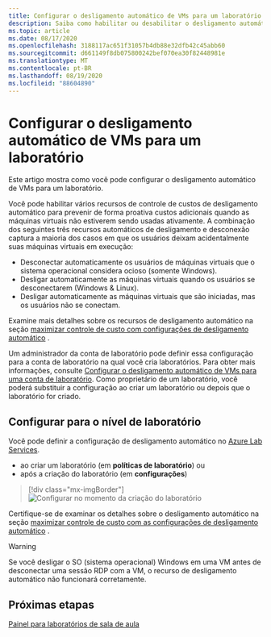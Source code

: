 ```yaml
---
title: Configurar o desligamento automático de VMs para um laboratório no Azure Lab Services
description: Saiba como habilitar ou desabilitar o desligamento automático de VMs quando uma conexão de área de trabalho remota for desconectada.
ms.topic: article
ms.date: 08/17/2020
ms.openlocfilehash: 3188117ac651f31057b4db88e32dfb42c45abb60
ms.sourcegitcommit: d661149f8db075800242bef070ea30f82448981e
ms.translationtype: MT
ms.contentlocale: pt-BR
ms.lasthandoff: 08/19/2020
ms.locfileid: "88604890"
---
```

# <a name="configure-automatic-shutdown-of-vms-for-a-lab"></a>Configurar o desligamento automático de VMs para um laboratório

Este artigo mostra como você pode configurar o desligamento automático de VMs para um laboratório.

Você pode habilitar vários recursos de controle de custos de desligamento automático para prevenir de forma proativa custos adicionais quando as máquinas virtuais não estiverem sendo usadas ativamente. A combinação dos seguintes três recursos automáticos de desligamento e desconexão captura a maioria dos casos em que os usuários deixam acidentalmente suas máquinas virtuais em execução:
 
* Desconectar automaticamente os usuários de máquinas virtuais que o sistema operacional considera ocioso (somente Windows).
* Desligar automaticamente as máquinas virtuais quando os usuários se desconectarem (Windows & Linux).
* Desligar automaticamente as máquinas virtuais que são iniciadas, mas os usuários não se conectam.

Examine mais detalhes sobre os recursos de desligamento automático na seção [maximizar controle de custo com configurações de desligamento automático](cost-management-guide.md#maximize-cost-control-with-auto-shutdown-settings) .

Um administrador da conta de laboratório pode definir essa configuração para a conta de laboratório na qual você cria laboratórios. Para obter mais informações, consulte [Configurar o desligamento automático de VMs para uma conta de laboratório](how-to-configure-lab-accounts.md). Como proprietário de um laboratório, você poderá substituir a configuração ao criar um laboratório ou depois que o laboratório for criado. 

## <a name="configure-for-the-lab-level"></a>Configurar para o nível de laboratório

Você pode definir a configuração de desligamento automático no [Azure Lab Services](https://labs.azure.com/).

* ao criar um laboratório (em **políticas de laboratório**) ou
* após a criação do laboratório (em **configurações**)

> [!div class="mx-imgBorder"]
> ![Configurar no momento da criação do laboratório](./media/how-to-enable-shutdown-disconnect/configure-lab-creation.png)

Certifique-se de examinar os detalhes sobre o desligamento automático na seção [maximizar controle de custo com as configurações de desligamento automático](cost-management-guide.md#maximize-cost-control-with-auto-shutdown-settings) .

> [!WARNING]
> Se você desligar o SO (sistema operacional) Windows em uma VM antes de desconectar uma sessão RDP com a VM, o recurso de desligamento automático não funcionará corretamente.  

## <a name="next-steps"></a>Próximas etapas

[Painel para laboratórios de sala de aula](use-dashboard.md)
